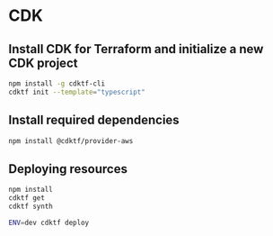 # CDK

## Install CDK for Terraform and initialize a new CDK project

```bash
npm install -g cdktf-cli
cdktf init --template="typescript"
```

## Install required dependencies

```bash
npm install @cdktf/provider-aws
```

## Deploying resources

```bash
npm install
cdktf get
cdktf synth
```

```bash
ENV=dev cdktf deploy
```
